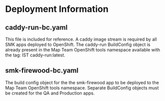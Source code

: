 # Deployment Information

## caddy-run-bc.yaml
This file is included for reference. A caddy image stream is required by all SMK apps deployed to OpenShift. The caddy-run BuildConfig object is already present in the Map Team OpenShift tools namespace available with the tag: IST caddy-run:latest.

## smk-firewood-bc.yaml
The build config object for the the smk-firewood app to be deployed to the Map Team OpenShift tools namespace. Separate BuildConfig objects must be created for the QA and Production apps.